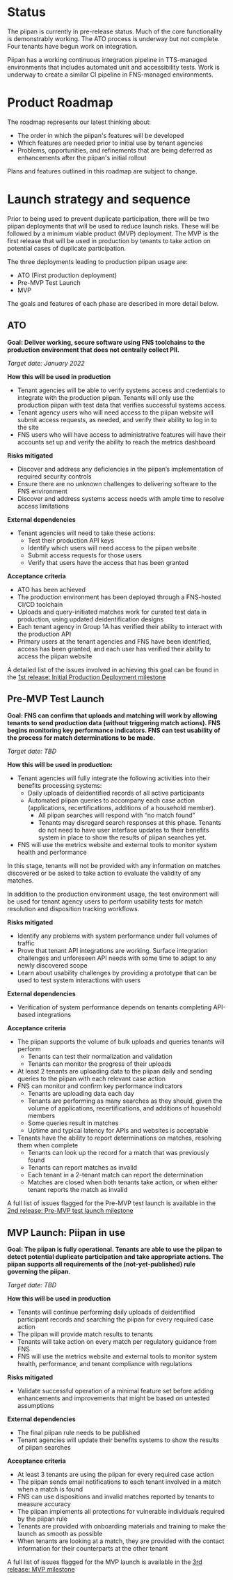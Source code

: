 # Status
The piipan is currently in pre-release status. Much of the core functionality is demonstrably working. The ATO process is underway but not complete. Four tenants have begun work on integration.

Piipan has a working continuous integration pipeline in TTS-managed environments that includes automated unit and accessibility tests.  Work is underway to create a similar CI pipeline in FNS-managed environments.

# Product Roadmap
The roadmap represents our latest thinking about:
- The order in which the piipan's features will be developed
- Which features are needed prior to initial use by tenant agencies
- Problems, opportunities, and refinements that are being deferred as enhancements after the piipan's initial rollout

Plans and features outlined in this roadmap are subject to change.

# Launch strategy and sequence 
Prior to being used to prevent duplicate participation, there will be two piipan deployments that will be used to reduce launch risks.  These will be followed by a minimum viable product (MVP) deployment.  The MVP is the first release that will be used in production by tenants to take action on potential cases of duplicate participation. 

The three deployments leading to production piipan usage are: 
- ATO (First production deployment)
- Pre-MVP Test Launch 
- MVP 

The goals and features of each phase are described in more detail below. 

## ATO
**Goal: Deliver working, secure software using FNS toolchains to the production environment that does not centrally collect PII.**

_Target date: January 2022_

**How this will be used in production**
- Tenant agencies will be able to verify systems access and credentials to integrate with the production piipan.  Tenants will only use the production piipan with test data that verifies successful systems access. 
- Tenant agency users who will need access to the piipan website will submit access requests, as needed, and verify their ability to log in to the site  
- FNS users who will have access to administrative features will have their accounts set up and verify the ability to reach the metrics dashboard 

**Risks mitigated**
- Discover and address any deficiencies in the piipan’s implementation of required security controls 
- Ensure there are no unknown challenges to delivering software to the FNS environment 
- Discover and address systems access needs with ample time to resolve access limitations 

**External dependencies** 
- Tenant agencies will need to take these actions: 
  - Test their production API keys 
  - Identify which users will need access to the piipan website 
  - Submit access requests for those users 
  - Verify that users have the access that has been granted 

**Acceptance criteria**
- ATO has been achieved 
- The production environment has been deployed through a FNS-hosted CI/CD toolchain 
- Uploads and query-initiated matches work for curated test data in production, using updated deidentification designs
- Each tenant agency in Group 1A has verified their ability to interact with the production API 
- Primary users at the tenant agencies and FNS have been identified, access has been granted, and each user has verified their ability to access the piipan website

A detailed list of the issues involved in achieving this goal can be found in the [1st release: Initial Production Deployment milestone](https://github.com/18F/piipan/milestone/21) 

## Pre-MVP Test Launch
**Goal: FNS can confirm that uploads and matching will work by allowing tenants to send production data (without triggering match actions).  FNS begins monitoring key performance indicators.  FNS can test usability of the process for match determinations to be made.**

_Target date: TBD_

**How this will be used in production:**
- Tenant agencies will fully integrate the following activities into their benefits processing systems: 
  - Daily uploads of deidentified records of all active participants 
  - Automated piipan queries to accompany each case action (applications, recertifications, additions of a household member).   
    - All piipan searches will respond with “no match found” 
    - Tenants may disregard search responses at this phase.  Tenants do not need to have user interface updates to their benefits system in place to show the results of piipan searches yet. 
- FNS will use the metrics website and external tools to monitor system health and performance 

In this stage, tenants will not be provided with any information on matches discovered or be asked to take action to evaluate the validity of any matches.

In addition to the production environment usage, the test environment will be used for tenant agency users to perform usability tests for match resolution and disposition tracking workflows.

**Risks mitigated**
- Identify any problems with system performance under full volumes of traffic 
- Prove that tenant API integrations are working.  Surface integration challenges and unforeseen API needs with some time to adapt to any newly discovered scope 
- Learn about usability challenges by providing a prototype that can be used to test system interactions with users

**External dependencies**
- Verification of system performance depends on tenants completing API-based integrations 

**Acceptance criteria**
- The piipan supports the volume of bulk uploads and queries tenants will perform
  - Tenants can test their normalization and validation
  - Tenants can monitor the progress of their uploads
- At least 2 tenants are uploading data to the piipan daily and sending queries to the piipan with each relevant case action
- FNS can monitor and confirm key performance indicators
  - Tenants are uploading data each day
  - Tenants are performing as many searches as they should, given the volume of applications, recertifications, and additions of household members 
  - Some queries result in matches
  - Uptime and typical latency for APIs and websites is acceptable
- Tenants have the ability to report determinations on matches, resolving them when complete
  - Tenants can look up the record for a match that was previously found
  - Tenants can report matches as invalid
  - Each tenant in a 2-tenant match can report the determination
  - Matches are closed when both tenants take action, or when either tenant reports the match as invalid

A full list of issues flagged for the Pre-MVP test launch is available in the [2nd release: Pre-MVP test launch milestone](https://github.com/18F/piipan/milestone/23) 


## MVP Launch: Piipan in use
**Goal: The piipan is fully operational.  Tenants are able to use the piipan to detect potential duplicate participation and take appropriate actions.  The piipan supports all requirements of the (not-yet-published) rule governing the piipan.**

_Target date: TBD_

**How this will be used in production**
- Tenants will continue performing daily uploads of deidentified participant records and searching the piipan for every required case action 
- The piipan will provide match results to tenants 
- Tenants will take action on every match per regulatory guidance from FNS 
- FNS will use the metrics website and external tools to monitor system health, performance, and tenant compliance with regulations 

**Risks mitigated**
- Validate successful operation of a minimal feature set before adding enhancements and improvements that might be based on untested assumptions 

**External dependencies**
- The final piipan rule needs to be published 
- Tenant agencies will update their benefits systems to show the results of piipan searches 

**Acceptance criteria**
- At least 3 tenants are using the piipan for every required case action
- The piipan sends email notifications to each tenant involved in a match when a match is found
- FNS can use dispositions and invalid matches reported by tenants to measure accuracy
- The piipan implements all protections for vulnerable individuals required by the piipan rule
- Tenants are provided with onboarding materials and training to make the launch as smooth as possible 
- When tenants are looking at a match, they are provided with the contact information for their counterparts at the other tenant

A full list of issues flagged for the MVP launch is available in the [3rd release: MVP milestone](https://github.com/18F/piipan/milestone/18) 
